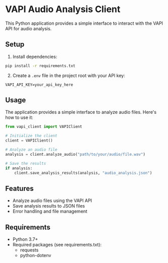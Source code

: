 # VAPI Audio Analysis Client

This Python application provides a simple interface to interact with the VAPI API for audio analysis.

## Setup

1. Install dependencies:
```bash
pip install -r requirements.txt
```

2. Create a `.env` file in the project root with your API key:
```
VAPI_API_KEY=your_api_key_here
```

## Usage

The application provides a simple interface to analyze audio files. Here's how to use it:

```python
from vapi_client import VAPIClient

# Initialize the client
client = VAPIClient()

# Analyze an audio file
analysis = client.analyze_audio("path/to/your/audio/file.wav")

# Save the results
if analysis:
    client.save_analysis_results(analysis, "audio_analysis.json")
```

## Features

- Analyze audio files using the VAPI API
- Save analysis results to JSON files
- Error handling and file management

## Requirements

- Python 3.7+
- Required packages (see requirements.txt):
  - requests
  - python-dotenv
